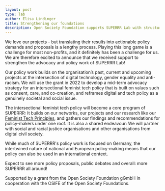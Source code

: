 ```yaml
---
layout: post
type: lab
author: Elisa Lindinger
title: Strengthening our foundations
description: Open Society Foundation supports SUPERRR Lab with structural funding
---
```


<p>We love our projects - but translating their results into actionable policy demands and proposals is a lengthy process. Playing this long game is a challenge for most non-profits, and it definitely has been a challenge for us. We are therefore excited to announce that we received support to strengthen the advocacy and policy work of SUPERRR Lab! </p>
  
<p>Our policy work builds on the organisation’s past, current and upcoming projects at the intersection of digital technology, gender equality and anti-racism. We will use the grant in 2022 to develop a mid-term advocacy strategy for an intersectional feminist tech policy that is built on values such as consent, care, and co-creation, and reframes digital and tech policy as a genuinely societal and social issue.</p>

<p>The intersectional feminist tech policy will become a core program of SUPERRR: It builds on our networks, our projects and our research like our <a href="https://superrr.net/feministtech/">Feminist Tech Principles</a>, and gathers our findings and recommendations for policy-makers under one roof. It is also a shared endeavour: We will partner with social and racial justice organisations and other organisations from digital civil society.</p>

<p> While much of SUPERRR's policy work is focused on Germany, the intertwined nature of national and European policy-making means that our policy can also be used in an international context.</p>

<p>Expect to see more policy proposals, public debates and overall: more SUPERRR all around!</p>

<p>Supported by a grant from the Open Society Foundation gGmbH in cooperation with the OSIFE of the Open Society Foundations.</p>
